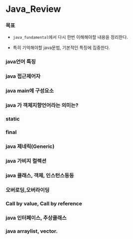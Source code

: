 # Java_Review

### 목표

- `java_fundamental`에서 다시 한번 이해해야할 내용을 정리한다.

- 특히 기억해야할 java문법, 기본적인 특징에 집중한다.



### java언어 특징

### java 접근제어자

### java main에 구성요소

### java 가 객체지향언어라는 의미는?

### static

### final

### java 제네릭(Generic)

### java 가비지 컬렉션

### java 클래스, 객체, 인스턴스등등

### 오버로딩,오버라이딩

### Call by value, Call by reference

### java 인터페이스, 추상클래스

### java arraylist, vector.